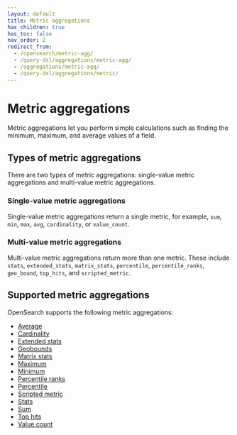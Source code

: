 ```yaml
---
layout: default
title: Metric aggregations
has_children: true
has_toc: false
nav_order: 2
redirect_from:
  - /opensearch/metric-agg/
  - /query-dsl/aggregations/metric-agg/
  - /aggregations/metric-agg/
  - /query-dsl/aggregations/metric/
---
```


# Metric aggregations

Metric aggregations let you perform simple calculations such as finding the minimum, maximum, and average values of a field.

## Types of metric aggregations

There are two types of metric aggregations: single-value metric aggregations and multi-value metric aggregations.

### Single-value metric aggregations

Single-value metric aggregations return a single metric, for example, `sum`, `min`, `max`, `avg`, `cardinality`, or `value_count`.

### Multi-value metric aggregations

Multi-value metric aggregations return more than one metric. These include `stats`, `extended_stats`, `matrix_stats`, `percentile`, `percentile_ranks`, `geo_bound`, `top_hits`, and `scripted_metric`.

## Supported metric aggregations

OpenSearch supports the following metric aggregations:

- [Average]({{site.url}}{{site.baseurl}}/aggregations/metric/average/)
- [Cardinality]({{site.url}}{{site.baseurl}}/aggregations/metric/cardinality/)
- [Extended stats]({{site.url}}{{site.baseurl}}/aggregations/metric/extended-stats/)
- [Geobounds]({{site.url}}{{site.baseurl}}/aggregations/metric/geobounds/)
- [Matrix stats]({{site.url}}{{site.baseurl}}/aggregations/metric/matrix-stats/)
- [Maximum]({{site.url}}{{site.baseurl}}/aggregations/metric/maximum/)
- [Minimum]({{site.url}}{{site.baseurl}}/aggregations/metric/minimum/)
- [Percentile ranks]({{site.url}}{{site.baseurl}}/aggregations/metric/percentile-ranks/)
- [Percentile]({{site.url}}{{site.baseurl}}/aggregations/metric/percentile/)
- [Scripted metric]({{site.url}}{{site.baseurl}}/aggregations/metric/scripted-metric/)
- [Stats]({{site.url}}{{site.baseurl}}/aggregations/metric/stats/)
- [Sum]({{site.url}}{{site.baseurl}}/aggregations/metric/sum/)
- [Top hits]({{site.url}}{{site.baseurl}}/aggregations/metric/top-hits/)
- [Value count]({{site.url}}{{site.baseurl}}/aggregations/metric/value-count/)
